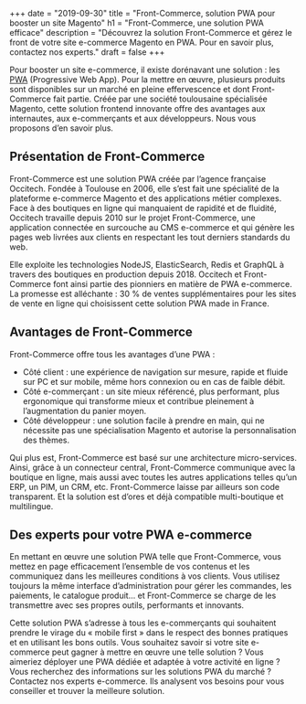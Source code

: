 +++
date = "2019-09-30"
title = "Front-Commerce,  solution PWA pour booster un site Magento"
h1 = "Front-Commerce, une solution PWA efficace"
description = "Découvrez la solution Front-Commerce et gérez le front de votre site e-commerce Magento en PWA. Pour en savoir plus, contactez nos experts."
draft = false
+++

Pour booster un site e-commerce, il existe dorénavant une solution : les [PWA](/ecommerce/cms/magento/pwa/) (Progressive Web App). Pour la mettre en œuvre, plusieurs produits sont disponibles sur un marché en pleine effervescence et dont Front-Commerce fait partie. Créée par une société toulousaine spécialisée Magento, cette solution frontend innovante offre des avantages aux internautes, aux e-commerçants et aux développeurs. Nous vous proposons d’en savoir plus.

## Présentation de Front-Commerce

Front-Commerce est une solution PWA créée par l’agence française Occitech. Fondée à Toulouse en 2006, elle s’est fait une spécialité de la plateforme e-commerce Magento et des applications métier complexes. Face à des boutiques en ligne qui manquaient de rapidité et de fluidité, Occitech travaille depuis 2010 sur le projet Front-Commerce, une application connectée en surcouche au CMS e-commerce et qui génère les pages web livrées aux clients en respectant les tout derniers standards du web. 

Elle exploite les technologies NodeJS, ElasticSearch, Redis et GraphQL à travers des boutiques en production depuis 2018. Occitech et Front-Commerce font ainsi partie des pionniers en matière de PWA e-commerce. La promesse est alléchante : 30 % de ventes supplémentaires pour les sites de vente en ligne qui choisissent cette solution PWA made in France.

## Avantages de Front-Commerce

Front-Commerce offre tous les avantages d’une PWA :

-	Côté client : une expérience de navigation sur mesure, rapide et fluide sur PC et sur mobile, même hors connexion ou en cas de faible débit.
-	Côté e-commerçant : un site mieux référencé, plus performant, plus ergonomique qui transforme mieux et contribue pleinement à l’augmentation du panier moyen.
-	Côté développeur : une solution facile à prendre en main, qui ne nécessite pas une spécialisation Magento et autorise la personnalisation des thèmes.

Qui plus est, Front-Commerce est basé sur une architecture micro-services. Ainsi, grâce à un connecteur central, Front-Commerce communique avec la boutique en ligne, mais aussi avec toutes les autres applications telles qu’un ERP, un PIM, un CRM, etc. Front-Commerce laisse par ailleurs son code transparent. Et la solution est d’ores et déjà compatible multi-boutique et multilingue.

## Des experts pour votre PWA e-commerce

En mettant en œuvre une solution PWA telle que Front-Commerce, vous mettez en page efficacement l’ensemble de vos contenus et les communiquez dans les meilleures conditions à vos clients. Vous utilisez toujours la même interface d’administration pour gérer les commandes, les paiements, le catalogue produit… et Front-Commerce se charge de les transmettre avec ses propres outils, performants et innovants. 

Cette solution PWA s’adresse à tous les e-commerçants qui souhaitent prendre le virage du « mobile first » dans le respect des bonnes pratiques et en utilisant les bons outils. Vous souhaitez savoir si votre site e-commerce peut gagner à mettre en œuvre une telle solution ? Vous aimeriez déployer une PWA dédiée et adaptée à votre activité en ligne ? Vous recherchez des informations sur les solutions PWA du marché ? Contactez nos experts e-commerce. Ils analysent vos besoins pour vous conseiller et trouver la meilleure solution.
